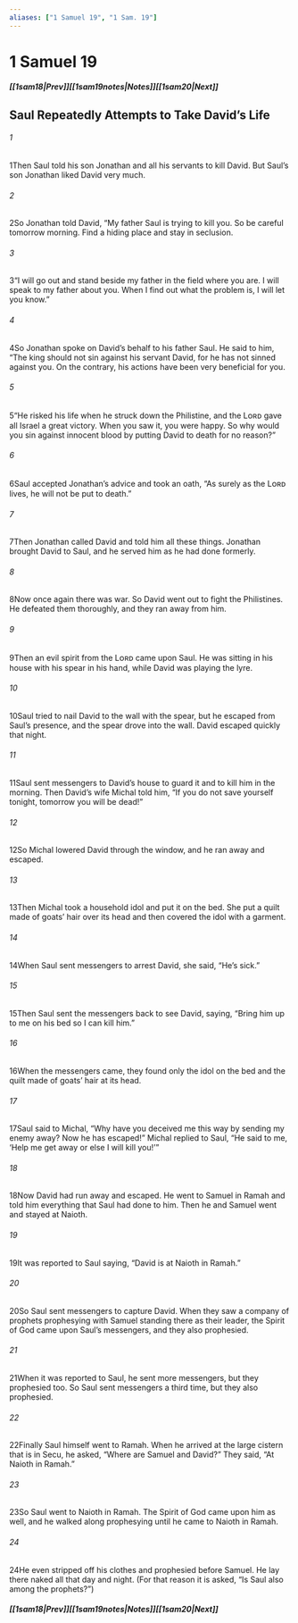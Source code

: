 ```yaml
---
aliases: ["1 Samuel 19", "1 Sam. 19"]
---
```

# 1 Samuel 19
##### <span class=arrow-left></span>[[1sam18|Prev]]<span class=navigation-separator></span>[[1sam19notes|Notes]]<span class=navigation-separator></span>[[1sam20|Next]]<span class=arrow-right></span>
## Saul Repeatedly Attempts to Take David’s Life
###### 1
<span class=verse-first>1</span>Then Saul told his son Jonathan and all his servants to kill David. But Saul’s son Jonathan liked David very much.
###### 2
<span class=verse-body>2</span>So Jonathan told David, “My father Saul is trying to kill you. So be careful tomorrow morning. Find a hiding place and stay in seclusion.
###### 3
<span class=verse-body>3</span>“I will go out and stand beside my father in the field where you are. I will speak to my father about you. When I find out what the problem is, I will let you know.”
###### 4
<span class=verse-body>4</span>So Jonathan spoke on David’s behalf to his father Saul. He said to him, “The king should not sin against his servant David, for he has not sinned against you. On the contrary, his actions have been very beneficial for you.
###### 5
<span class=verse-body>5</span>“He risked his life when he struck down the Philistine, and the Lᴏʀᴅ gave all Israel a great victory. When you saw it, you were happy. So why would you sin against innocent blood by putting David to death for no reason?”
###### 6
<span class=verse-body>6</span>Saul accepted Jonathan’s advice and took an oath, “As surely as the Lᴏʀᴅ lives, he will not be put to death.”
###### 7
<span class=verse-body>7</span>Then Jonathan called David and told him all these things. Jonathan brought David to Saul, and he served him as he had done formerly.
<div class=paragraph-break></div>

###### 8
<span class=verse-first>8</span>Now once again there was war. So David went out to fight the Philistines. He defeated them thoroughly, and they ran away from him.
###### 9
<span class=verse-body>9</span>Then an evil spirit from the Lᴏʀᴅ came upon Saul. He was sitting in his house with his spear in his hand, while David was playing the lyre.
###### 10
<span class=verse-body>10</span>Saul tried to nail David to the wall with the spear, but he escaped from Saul’s presence, and the spear drove into the wall. David escaped quickly that night.
<div class=paragraph-break></div>

###### 11
<span class=verse-first>11</span>Saul sent messengers to David’s house to guard it and to kill him in the morning. Then David’s wife Michal told him, “If you do not save yourself tonight, tomorrow you will be dead!”
###### 12
<span class=verse-body>12</span>So Michal lowered David through the window, and he ran away and escaped.
###### 13
<span class=verse-body>13</span>Then Michal took a household idol and put it on the bed. She put a quilt made of goats’ hair over its head and then covered the idol with a garment.
###### 14
<span class=verse-body>14</span>When Saul sent messengers to arrest David, she said, “He’s sick.”
###### 15
<span class=verse-body>15</span>Then Saul sent the messengers back to see David, saying, “Bring him up to me on his bed so I can kill him.”
###### 16
<span class=verse-body>16</span>When the messengers came, they found only the idol on the bed and the quilt made of goats’ hair at its head.
###### 17
<span class=verse-body>17</span>Saul said to Michal, “Why have you deceived me this way by sending my enemy away? Now he has escaped!” Michal replied to Saul, “He said to me, ‘Help me get away or else I will kill you!’”
<div class=paragraph-break></div>

###### 18
<span class=verse-first>18</span>Now David had run away and escaped. He went to Samuel in Ramah and told him everything that Saul had done to him. Then he and Samuel went and stayed at Naioth.
###### 19
<span class=verse-body>19</span>It was reported to Saul saying, “David is at Naioth in Ramah.”
###### 20
<span class=verse-body>20</span>So Saul sent messengers to capture David. When they saw a company of prophets prophesying with Samuel standing there as their leader, the Spirit of God came upon Saul’s messengers, and they also prophesied.
###### 21
<span class=verse-body>21</span>When it was reported to Saul, he sent more messengers, but they prophesied too. So Saul sent messengers a third time, but they also prophesied.
###### 22
<span class=verse-body>22</span>Finally Saul himself went to Ramah. When he arrived at the large cistern that is in Secu, he asked, “Where are Samuel and David?” They said, “At Naioth in Ramah.”
###### 23
<span class=verse-body>23</span>So Saul went to Naioth in Ramah. The Spirit of God came upon him as well, and he walked along prophesying until he came to Naioth in Ramah.
###### 24
<span class=verse-body>24</span>He even stripped off his clothes and prophesied before Samuel. He lay there naked all that day and night. (For that reason it is asked, “Is Saul also among the prophets?”)
##### <span class=arrow-left></span>[[1sam18|Prev]]<span class=navigation-separator></span>[[1sam19notes|Notes]]<span class=navigation-separator></span>[[1sam20|Next]]<span class=arrow-right></span>